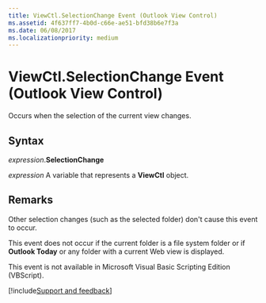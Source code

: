 ```yaml
---
title: ViewCtl.SelectionChange Event (Outlook View Control)
ms.assetid: 4f637ff7-4b0d-c66e-ae51-bfd38b6e7f3a
ms.date: 06/08/2017
ms.localizationpriority: medium
---
```



# ViewCtl.SelectionChange Event (Outlook View Control)

Occurs when the selection of the current view changes. 


## Syntax

_expression_.**SelectionChange**

_expression_ A variable that represents a **ViewCtl** object.


## Remarks

Other selection changes (such as the selected folder) don't cause this event to occur. 

This event does not occur if the current folder is a file system folder or if **Outlook Today** or any folder with a current Web view is displayed.

This event is not available in Microsoft Visual Basic Scripting Edition (VBScript).

[!include[Support and feedback](~/includes/feedback-boilerplate.md)]